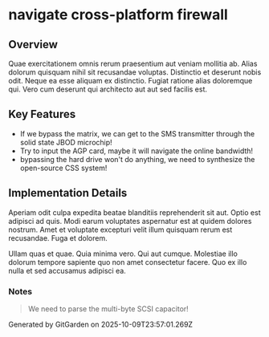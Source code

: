 # navigate cross-platform firewall

## Overview
Quae exercitationem omnis rerum praesentium aut veniam mollitia ab. Alias dolorum quisquam nihil sit recusandae voluptas. Distinctio et deserunt nobis odit. Neque ea esse aliquam ex distinctio. Fugiat ratione alias doloremque qui. Vero cum deserunt qui architecto aut aut sed facilis est.

## Key Features
- If we bypass the matrix, we can get to the SMS transmitter through the solid state JBOD microchip!
- Try to input the AGP card, maybe it will navigate the online bandwidth!
- bypassing the hard drive won't do anything, we need to synthesize the open-source CSS system!

## Implementation Details
Aperiam odit culpa expedita beatae blanditiis reprehenderit sit aut. Optio est adipisci ad quis. Modi earum voluptates aspernatur est at quidem dolores nostrum. Amet et voluptate excepturi velit illum quisquam rerum est recusandae. Fuga et dolorem.
 Ullam quas et quae. Quia minima vero. Qui aut cumque. Molestiae illo dolorum tempore sapiente quo non amet consectetur facere. Quo ex illo nulla et sed accusamus adipisci ea.

### Notes
> We need to parse the multi-byte SCSI capacitor!

Generated by GitGarden on 2025-10-09T23:57:01.269Z
